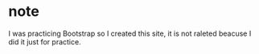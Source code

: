 # note 
I was practicing Bootstrap so I created this site, it is not raleted beacuse I did it just for practice.